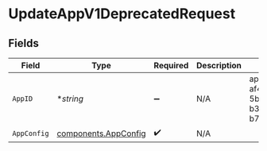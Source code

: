 # UpdateAppV1DeprecatedRequest


## Fields

| Field                                                        | Type                                                         | Required                                                     | Description                                                  | Example                                                      |
| ------------------------------------------------------------ | ------------------------------------------------------------ | ------------------------------------------------------------ | ------------------------------------------------------------ | ------------------------------------------------------------ |
| `AppID`                                                      | **string*                                                    | :heavy_minus_sign:                                           | N/A                                                          | app-af469a92-5b45-4565-b3c4-b79878de67d2                     |
| `AppConfig`                                                  | [components.AppConfig](../../models/components/appconfig.md) | :heavy_check_mark:                                           | N/A                                                          |                                                              |